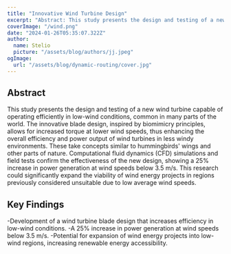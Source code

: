 ```yaml
---
title: "Innovative Wind Turbine Design"
excerpt: "Abstract: This study presents the design and testing of a new wind turbine capable of operating efficiently in low-wind conditions, common in many parts of the world."
coverImage: "/wind.png"
date: "2024-01-26T05:35:07.322Z"
author:
  name: Stelio
  picture: "/assets/blog/authors/jj.jpeg"
ogImage:
  url: "/assets/blog/dynamic-routing/cover.jpg"
---
```


## Abstract

This study presents the design and testing of a new wind turbine capable of operating efficiently in low-wind conditions, common in many parts of the world. The innovative blade design, inspired by biomimicry principles, allows for increased torque at lower wind speeds, thus enhancing the overall efficiency and power output of wind turbines in less windy environments. These take concepts similar to hummingbirds' wings and other parts of nature. Computational fluid dynamics (CFD) simulations and field tests confirm the effectiveness of the new design, showing a 25% increase in power generation at wind speeds below 3.5 m/s. This research could significantly expand the viability of wind energy projects in regions previously considered unsuitable due to low average wind speeds.


## Key Findings

-Development of a wind turbine blade design that increases efficiency in low-wind conditions.
-A 25% increase in power generation at wind speeds below 3.5 m/s.
-Potential for expansion of wind energy projects into low-wind regions, increasing renewable energy accessibility.
